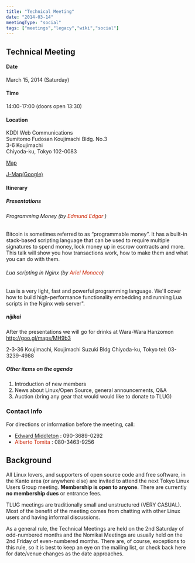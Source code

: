 ```yaml
---
title: "Technical Meeting"
date: "2014-03-14"
meetingType: "social"
tags: ["meetings","legacy","wiki","social"]
---
```


<h2 id="technical_meeting">Technical Meeting</h2>
<h4 id="date">Date</h4>
<p>March 15, 2014 (Saturday)</p>
<h4 id="time">Time</h4>
<p>14:00-17:00 (doors open 13:30)</p>
<h4 id="location">Location</h4>
<p>KDDI Web Communications<br />
Sumitomo Fudosan Koujimachi Bldg. No.3<br />
3-6 Koujimachi<br />
Chiyoda-ku, Tokyo 102-0083</p>
<p><a href="http://www.kddi-webcommunications.co.jp/english/about/access.html">Map</a></p>
<p><a href="http://www.kddi-webcommunications.co.jp/corporate/map.html">J-Map(Google)</a></p>
<h4 id="itinerary">Itinerary</h4>
<h5 id="presentations">Presentations</h5>
<h6 id="programming_money_by_edmund_edgar">Programming Money (by <font color="#CC2200">Edmund Edgar </font>)</h6>
<p>Bitcoin is sometimes referred to as “programmable money”. It has a built-in
stack-based scripting language that can be used to require multiple
signatures to spend money, lock money up in escrow contracts and more. This
talk will show you how transactions work, how to make them and what you can
do with them.</p>
<h6 id="lua_scripting_in_nginx_by_ariel_monaco">Lua scripting in Nginx (by <font color="#CC2200">Ariel Monaco</font>)</h6>
<p>Lua is a very light, fast and powerful programming language.
We'll cover how to build high-performance functionality embedding and
running Lua scripts in the Nginx web server".</p>
<h5 id="nijikai">nijikai</h5>
<p>After the presentations we will go for drinks at Wara-Wara Hanzomon
<a href="http://goo.gl/maps/MH9b3">http://goo.gl/maps/MH9b3</a></p>
<p>2-3-36 Koujimachi, Koujimachi Suzuki Bldg Chiyoda-ku, Tokyo
tel: 03-3239-4988</p>
<h5 id="other_items_on_the_agenda">Other items on the agenda</h5>
<ol>
<li>Introduction of new members</li>
<li>News about Linux/Open Source, general announcements, Q&amp;A</li>
<li>Auction (bring any gear that would would like to donate to TLUG)</li>
</ol>
<h3 id="contact_info">Contact Info</h3>
<p>For directions or information before the meeting, call:</p>
<ul>
<li><a href="./Edward_Middleton">Edward Middleton</a> : 090-3689-0292</li>
<li><font color="#CC2200">Alberto Tomita</font> : 080-3463-9256</li>
</ul>

<h2 id="introduction">Background</h2>
<p>All Linux lovers, and supporters of open source code and free software, in the Kanto area (or anywhere else) are invited to attend the next Tokyo Linux Users Group meeting. <b>Membership is open to anyone</b>. There are currently <b>no membership dues</b> or entrance fees.</p>
<p>TLUG meetings are traditionally small and unstructured (VERY CASUAL). Most of the benefit of the meeting comes from chatting with other Linux users and having informal discussions.</p>
<p>As a general rule, the Technical Meetings are held on the 2nd Saturday of odd-numbered months and the Nomikai Meetings are usually held on the 2nd Friday of even-numbered months. There are, of course, exceptions to this rule, so it is best to keep an eye on the mailing list, or check back here for date/venue changes as the date approaches.</p>
